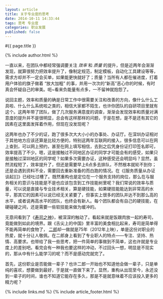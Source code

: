```yaml
---
layout: article
title: 关于专业度的思考
date: 2014-10-11 14:33:44
tags: 思考 专业度
categories: 职业发展
published: false
---
```


#{{ page.title }}

{% include author.html %}

一直以来，在团队中都经常强调要关注 *效率* 和 *质量* 的提升，但是近两年会渐渐发现，就算很努力把效率提升了，像制定规范，制定模板，自动化工具建设等等，需求方却并不一定会买单，如果能更快就好了；质量？当所有人都在催进度，打着用户体验的旗子做着 “放大加粗” 的事，并用一次次的“新高”恶心你的时候，有时真会怀疑自己的审美。呃~看来负能量有点多，一不留神就抱怨了。

说回主题，效率和质量的确是日常工作中很需要关注和改善的方向，像什么什么工具啦、什么什么系统啦之类的，相信大家都不陌生，也许你团队的自研项目里就有这个。这两年带了团队，做了几次服务满意度的调查，渐渐会发现效率和质量对满意度的提升并不是很明显，总会有这样那样的问题，于是在想，是不是还有其它的因素在这里面发挥着作用，但现在没发现呢？

这两年也办了不少的证，跑了很多次大大小小的办事处、办证厅。在深圳办证相对于其他地方应该还算是比较方便的，特别这两年互联网的接入，很多信息可以在网上查到，可以网上预约，甚至在网上填写相信，去到之后凭身份证打印签名即可，效率提高了不少。嗯，这是接触过不同地区办证的同学才可能会有的感受，如果只是接触过深圳地区的同学呢？如果多次需要办证，这种感受还会明显吗？显然，虽然流程短了，效率提升了，但还是需要早上6点多去排队，不然根本就轮不到你；还是会遇到资料不全，需要回去重新准备的而白跑的情况。在《[服务质量从办证谈起][]》已经吐过槽了。既然重构也是定位在一个服务支持的岗位，那么在与服务相关的意识与技能是不是也应该包含到工作技能树里呢？我们常说的效率与质量，可以说是直接与专业技术相关，算是硬技能，如果硬技能能达到非常高的水平，那其它的因素可以说已经无关紧要了，但事实上很多的团队并达不到那么高的水平，或者说再高水平的团队，也终会有新人。每个团队都会有自己的硬技能，在硬碰硬之间，还是需要一些软技能来做为缓冲的。

无意间看到了《[寿司之神](http://v.youku.com/v_show/id_XNDcwNTU3Mjgw.html)》，被深深的触动了。看起来就是饭跟肉放一起的寿司，竟能做到如此的境界。跟《舌尖上的中国》里丰富的美食相比起来，寿司是简单得不能再简单的食物了， [二郎](http://baike.baidu.com/view/8667802.htm)却一做就是75年（2012年上映），单是这份对职业的热爱，就十分让人敬佩。在二郎身上看到了专业职人的特点——专注、坚持、热情、高要求。也带给了我一些思考，把一件简单的事做到不简单，这也许就是专业度上的差别吧。看完会有一种我也要这样的冲动，不过回头一想，明显是不现实的，那从中有什么能学习的呢？而不是感动完就完了。

首先，这份职业是否能做一辈子？也许二郎一开始也不知道他会做一辈子，只是单纯的喜欢，想要做到最好，于是就一直做下来了。显然，重构从出现至今，永还没到一辈子的时间，谁也不知道它能存在多久，那是不是就意味着不应该投入更多的精力呢？



{% include links.md %}
{% include article_footer.html %}
